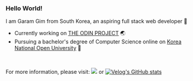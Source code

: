 ### Hello World!

I am Garam Gim from South Korea, an aspiring full stack web developer 🍧
<br>
- Currently working on [THE ODIN PROJECT](https://www.theodinproject.com/) 🌏
- Pursuing a bachelor's degree of Computer Science online on [Korea National Open University](https://engknou.knou.ac.kr/engknou/5774/subview.do?epTicket=ST-712570-LIvPYUpkfmtUqk11ezv7mMWkpo1U4Bc3KGJ-13) 🌴
<br>

For more information, please visit: [<img src="https://img.shields.io/badge/LinkedIn-0077B5?style=for-the-badge&logo=linkedin&logoColor=white" />](https://www.linkedin.com/in/garam-g-b09439148/) or [![Velog's GitHub stats](https://velog-readme-stats.vercel.app/api/badge?name=Velog)](https://velog.io/@sallycinnamon) 


